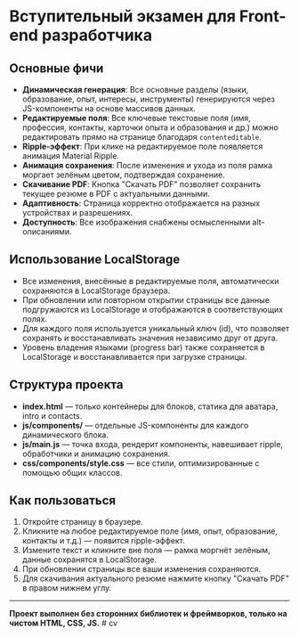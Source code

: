 # Вступительный экзамен для Front-end разработчика

## Основные фичи

- **Динамическая генерация**: Все основные разделы (языки, образование, опыт, интересы, инструменты) генерируются через JS-компоненты на основе массивов данных.
- **Редактируемые поля**: Все ключевые текстовые поля (имя, профессия, контакты, карточки опыта и образования и др.) можно редактировать прямо на странице благодаря `contenteditable`.
- **Ripple-эффект**: При клике на редактируемое поле появляется анимация Material Ripple.
- **Анимация сохранения**: После изменения и ухода из поля рамка моргает зелёным цветом, подтверждая сохранение.
- **Скачивание PDF**: Кнопка "Скачать PDF" позволяет сохранить текущее резюме в PDF с актуальными данными.
- **Адаптивность**: Страница корректно отображается на разных устройствах и разрешениях.
- **Доступность**: Все изображения снабжены осмысленными alt-описаниями.

## Использование LocalStorage

- Все изменения, внесённые в редактируемые поля, автоматически сохраняются в LocalStorage браузера.
- При обновлении или повторном открытии страницы все данные подгружаются из LocalStorage и отображаются в соответствующих полях.
- Для каждого поля используется уникальный ключ (id), что позволяет сохранять и восстанавливать значения независимо друг от друга.
- Уровень владения языками (progress bar) также сохраняется в LocalStorage и восстанавливается при загрузке страницы.

## Структура проекта

- **index.html** — только контейнеры для блоков, статика для аватара, intro и contacts.
- **js/components/** — отдельные JS-компоненты для каждого динамического блока.
- **js/main.js** — точка входа, рендерит компоненты, навешивает ripple, обработчики и анимацию сохранения.
- **css/components/style.css** — все стили, оптимизированные с помощью общих классов.

## Как пользоваться

1. Откройте страницу в браузере.
2. Кликните на любое редактируемое поле (имя, опыт, образование, контакты и т.д.) — появится ripple-эффект.
3. Измените текст и кликните вне поля — рамка моргнёт зелёным, данные сохранятся в LocalStorage.
4. При обновлении страницы все ваши изменения сохраняются.
5. Для скачивания актуального резюме нажмите кнопку "Скачать PDF" в правом нижнем углу.

---

**Проект выполнен без сторонних библиотек и фреймворков, только на чистом HTML, CSS, JS.**
#   c v  
 